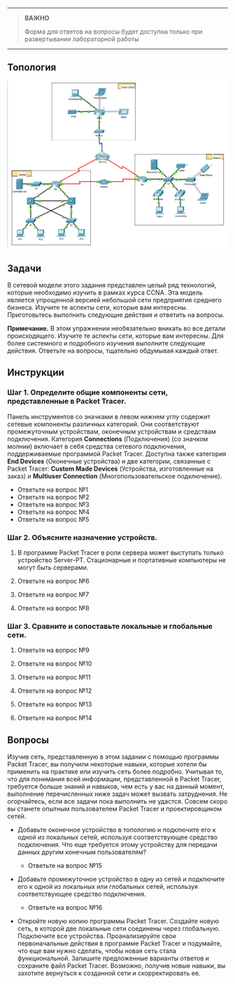 
---

> **ВАЖНО**
> 
> Форма для ответов на вопросы будет доступна только при развертывании лабораторной работы 

---

## Топология

![](./assets/topology.png)

## Задачи

В сетевой модели этого задания представлен целый ряд технологий, которые необходимо изучить в рамках курса CCNA. Эта модель является упрощенной версией небольшой сети предприятия среднего бизнеса. Изучите те аспекты сети, которые вам интересны. Приготовьтесь выполнить следующие действия и ответить на вопросы.

**Примечание.** В этом упражнении необязательно вникать во все детали происходящего. Изучите те аспекты сети, которые вам интересны. Для более системного и подробного изучения выполните следующие действия. Ответьте на вопросы, тщательно обдумывая каждый ответ.

## Инструкции

### Шаг 1. Определите общие компоненты сети, представленные в Packet Tracer.

Панель инструментов со значками в левом нижнем углу содержит сетевые компоненты различных категорий. Они соответствуют промежуточным устройствам, оконечным устройствам и средствам подключения. Категория **Connections** (Подключения) (со значком молнии) включает в себя средства сетевого подключения, поддерживаемые программой Packet Tracer. Доступна также категория **End Devices** (Оконечные устройства) и две категории, связанные с Packet Tracer: **Custom Made Devices** (Устройства, изготовленные на заказ) и **Multiuser Connection** (Многопользовательское подключение).

- Ответьте на вопрос №1
- Ответьте на вопрос №2
- Ответьте на вопрос №3
- Ответьте на вопрос №4
- Ответьте на вопрос №5

### Шаг 2. Объясните назначение устройств.

1.  В программе Packet Tracer в роли сервера может выступать только устройство Server-PT. Стационарные и портативные компьютеры не могут быть серверами. 
   
2.  Ответьте на вопрос №6

3.  Ответьте на вопрос №7

4.  Ответьте на вопрос №8

### Шаг 3. Сравните и сопоставьте локальные и глобальные сети.

1.  Ответьте на вопрос №9

2.  Ответьте на вопрос №10

3.  Ответьте на вопрос №11

4.  Ответьте на вопрос №12

5.  Ответьте на вопрос №13

6.  Ответьте на вопрос №14

## Вопросы

Изучив сеть, представленную в этом задании с помощью программы Packet Tracer, вы получили некоторые навыки, которые хотели бы применить на практике или изучить сеть более подробно. Учитывая то, что для понимания всей информации, представленной в Packet Tracer, требуется больше знаний и навыков, чем есть у вас на данный момент, выполнение перечисленных ниже задач может вызвать затруднения. Не огорчайтесь, если все задачи пока выполнить не удастся. Совсем скоро вы станете опытным пользователем Packet Tracer и проектировщиком сетей.

-   Добавьте оконечное устройство в топологию и подключите его к одной из локальных сетей, используя соответствующее средство подключения. Что еще требуется этому устройству для передачи данных другим конечным пользователям? 
    + Ответьте на вопрос №15

-   Добавьте промежуточное устройство в одну из сетей и подключите его к одной из локальных или глобальных сетей, используя соответствующее средство подключения. 
    + Ответьте на вопрос №16

-   Откройте новую копию программы Packet Tracer. Создайте новую сеть, в которой две локальные сети соединены через глобальную. Подключите все устройства. Проанализируйте свои первоначальные действия в программе Packet Tracer и подумайте, что еще вам нужно сделать, чтобы новая сеть стала функциональной. Запишите предложенные варианты ответов и сохраните файл Packet Tracer. Возможно, получив новые навыки, вы захотите вернуться к созданной сети и скорректировать ее.

<!-- [Скачать файл Packet Tracer для локального запуска](./assets/1.5.5-lab.pka) -->
